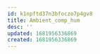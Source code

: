 ```yaml
---
id: k1npftd37n3bfoczo7p4gv8
title: Ambient_comp_hum
desc: ''
updated: 1681956336869
created: 1681956336869
---
```

